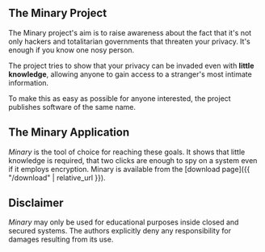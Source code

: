 ## The Minary Project

The Minary project's aim is to raise awareness about the fact that it's not only hackers and totalitarian governments that threaten your privacy. It's enough if you know one nosy person.

The project tries to show that your privacy can be invaded even with **little knowledge**, allowing anyone to gain access to a stranger's most intimate information.

To make this as easy as possible for anyone interested, the project publishes software of the same name.

## The Minary Application 

_Minary_ is the tool of choice for reaching these goals. It shows that little knowledge is required, that two clicks are enough to spy on a system even if it employs encryption. Minary is available from the [download page]({{ "/download" | relative_url }}).

## Disclaimer

_Minary_ may only be used for educational purposes inside closed and secured systems. The authors explicitly deny any responsibility for damages resulting from its use.

